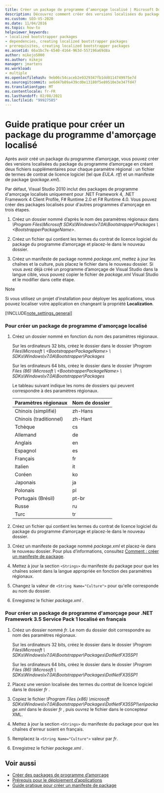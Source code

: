 ```yaml
---
title: Créer un package de programme d’amorçage localisé | Microsoft Docs
description: Découvrez comment créer des versions localisées du package du programme d’amorçage dans ClickOnce en créant deux fichiers supplémentaires pour chaque paramètre régional.
ms.custom: SEO-VS-2020
ms.date: 11/04/2016
ms.topic: how-to
helpviewer_keywords:
- localized bootstrapper packages
- dependencies, creating localized bootstrapper packages
- prerequisites, creating localized bootstrapper packages
ms.assetid: 66a1bc7e-6540-4164-963d-557196a69d8a
author: mikejo5000
ms.author: mikejo
manager: jmartens
ms.workload:
- multiple
ms.openlocfilehash: 9eb06c54caceb2e9329347fb1dd0114749975e7d
ms.sourcegitcommit: ae6d47b09a439cd0e13180f5e89510e3e347fd47
ms.translationtype: MT
ms.contentlocale: fr-FR
ms.lasthandoff: 02/08/2021
ms.locfileid: "99927585"
---
```

# <a name="how-to-create-a-localized-bootstrapper-package"></a>Guide pratique pour créer un package du programme d'amorçage localisé
Après avoir créé un package du programme d’amorçage, vous pouvez créer des versions localisées du package du programme d’amorçage en créant deux fichiers supplémentaires pour chaque paramètre régional : un fichier de termes de contrat de licence logiciel (tel que *EULA. rtf*) et un manifeste de package (*package.xml*).

 Par défaut, Visual Studio 2010 inclut des packages de programme d'amorçage localisés uniquement pour .NET Framework 4, .NET Framework 4 Client Profile, F# Runtime 2.0 et F# Runtime 4.0. Vous pouvez créer des packages localisés pour d'autres programmes d'amorçage en trois étapes.

1. Créez un dossier nommé d’après le nom des paramètres régionaux dans *\Program Files\Microsoft SDKs\Windows\v7.0A\Bootstrapper\Packages \\ \<BootstrapperPackageName>*.

2. Créez un fichier qui contient les termes du contrat de licence logiciel du package du programme d’amorçage et placez-le dans le nouveau dossier.

3. Créez un manifeste de package nommé *package.xml*, mettez à jour les chaînes et la culture, puis placez le fichier dans le nouveau dossier. Si vous avez déjà créé un programme d’amorçage de Visual Studio dans la langue cible, vous pouvez copier le fichier de *package.xml* Visual Studio et le modifier dans cette étape.

> [!NOTE]
> Si vous utilisez un projet d’installation pour déployer les applications, vous pouvez localiser votre application en changeant la propriété **Localization**.

 [!INCLUDE[note_settings_general](../data-tools/includes/note_settings_general_md.md)]

### <a name="to-create-a-localized-bootstrapper-package"></a>Pour créer un package de programme d'amorçage localisé

1. Créez un dossier nommé en fonction du nom des paramètres régionaux.

     Sur les ordinateurs 32 bits, créez le dossier dans le dossier *\Program Files\Microsoft \\ \<BootstrapperPackageName> \\ SDKs\Windows\v7.0A\Bootstrapper\Packages*

     Sur les ordinateurs 64 bits, créez le dossier dans le dossier *\Program Files (86) \Microsoft \\ \<BootstrapperPackageName> \\ SDKs\Windows\v7.0A\Bootstrapper\Packages*

     Le tableau suivant indique les noms de dossiers qui peuvent correspondre à des paramètres régionaux.

    |Paramètres régionaux|Nom de dossier|
    |------------|-----------------|
    |Chinois (simplifié)|zh-Hans|
    |Chinois (traditionnel)|zh-Hant|
    |Tchèque|cs|
    |Allemand|de|
    |Anglais|en|
    |Espagnol|es|
    |Français|fr|
    |Italien|it|
    |Coréen|ko|
    |Japonais|ja|
    |Polonais|pl|
    |Portugais (Brésil)|pt-br|
    |Russe|ru|
    |Turc|tr|

2. Créez un fichier qui contient les termes du contrat de licence logiciel du package du programme d’amorçage et placez-le dans le nouveau dossier.

3. Créez un manifeste de package nommé *package.xml* et placez-le dans le nouveau dossier. Pour plus d’informations, consultez [Comment : créer un manifeste de package](../deployment/how-to-create-a-package-manifest.md).

4. Mettez à jour la section `<Strings>` du manifeste du package pour que les chaînes soient dans la langue appropriée en fonction des paramètres régionaux.

5. Changez la valeur de `<String Name="Culture">` pour qu'elle corresponde au nom du dossier.

6. Enregistrez le fichier *package.xml* .

### <a name="to-create-a-bootstrapper-package-for-net-framework-35-service-pack-1-localized-in-french"></a>Pour créer un package de programme d'amorçage pour .NET Framework 3.5 Service Pack 1 localisé en français

1. Créez un dossier nommé *fr*. Le nom du dossier doit correspondre au nom des paramètres régionaux.

     Sur les ordinateurs 32 bits, créez le dossier dans le dossier *\Program Files\Microsoft \\ SDKs\Windows\v7.0A\Bootstrapper\Packages\DotNetFX35SP1*

     Sur les ordinateurs 64 bits, créez le dossier dans le dossier *\Program Files (86) \Microsoft \\ SDKs\Windows\v7.0A\Bootstrapper\Packages\DotNetFX35SP1*

2. Placez une version localisée des termes du contrat de licence logiciel dans le dossier *fr* .

3. Copiez le fichier *\Program Files (x86) \microsoft SDKs\Windows\v7.0A\Bootstrapper\Packages\DotNetFX35SP1\en\package.xml* dans le dossier *fr* , puis ouvrez le fichier dans le concepteur XML.

4. Mettez à jour la section `<Strings>` du manifeste du package pour que les chaînes d'erreur soient en français.

5. Remplacez la `<String Name="Culture">` valeur par *fr*.

6. Enregistrez le fichier *package.xml* .

## <a name="see-also"></a>Voir aussi
- [Créer des packages de programme d’amorçage](../deployment/creating-bootstrapper-packages.md)
- [Prérequis pour le déploiement d’applications](../deployment/application-deployment-prerequisites.md)
- [Guide pratique pour créer un manifeste de package](../deployment/how-to-create-a-package-manifest.md)